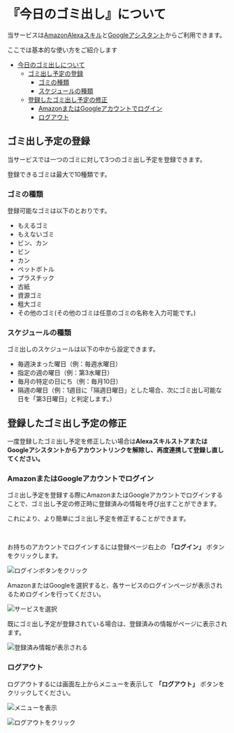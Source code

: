 <link href="http://d29p8bq9xwgr82.cloudfront.net/css/manual.css" rel="stylesheet"></link>

# 『今日のゴミ出し』について

当サービスは[AmazonAlexaスキル](https://alexa.amazon.co.jp/spa/index.html#skills/dp/B07BHTKYDQ/?ref=skill_dsk_skb_sr_0&qid=1563599668)と[Googleアシスタント](https://assistant.google.com/services/a/uid/000000ba9a971987?hl=ja_jp)からご利用できます。

ここでは基本的な使い方をご紹介します

<div class="toc">

- [今日のゴミ出しについて](#%e4%bb%8a%e6%97%a5%e3%81%ae%e3%82%b4%e3%83%9f%e5%87%ba%e3%81%97%e3%81%ab%e3%81%a4%e3%81%84%e3%81%a6)
  - [ゴミ出し予定の登録](#%e3%82%b4%e3%83%9f%e5%87%ba%e3%81%97%e4%ba%88%e5%ae%9a%e3%81%ae%e7%99%bb%e9%8c%b2)
    - [ゴミの種類](#%e3%82%b4%e3%83%9f%e3%81%ae%e7%a8%ae%e9%a1%9e)
    - [スケジュールの種類](#%e3%82%b9%e3%82%b1%e3%82%b8%e3%83%a5%e3%83%bc%e3%83%ab%e3%81%ae%e7%a8%ae%e9%a1%9e)
  - [登録したゴミ出し予定の修正](#%e7%99%bb%e9%8c%b2%e3%81%97%e3%81%9f%e3%82%b4%e3%83%9f%e5%87%ba%e3%81%97%e4%ba%88%e5%ae%9a%e3%81%ae%e4%bf%ae%e6%ad%a3)
    - [AmazonまたはGoogleアカウントでログイン](#amazon%e3%81%be%e3%81%9f%e3%81%afgoogle%e3%82%a2%e3%82%ab%e3%82%a6%e3%83%b3%e3%83%88%e3%81%a7%e3%83%ad%e3%82%b0%e3%82%a4%e3%83%b3)
    - [ログアウト](#%e3%83%ad%e3%82%b0%e3%82%a2%e3%82%a6%e3%83%88)

</div>

## ゴミ出し予定の登録

当サービスでは一つのゴミに対して3つのゴミ出し予定を登録できます。

登録できるゴミは最大で10種類です。

### ゴミの種類

登録可能なゴミは以下のとおりです。

- もえるゴミ
- もえないゴミ
- ビン、カン
- ビン
- カン
- ペットボトル
- プラスチック
- 古紙
- 資源ゴミ
- 粗大ゴミ
- その他のゴミ(その他のゴミは任意のゴミの名称を入力可能です。)

### スケジュールの種類

ゴミ出しのスケジュールは以下の中から設定できます。

- 毎週決まった曜日（例：毎週水曜日）
- 指定の週の曜日（例：第3水曜日）
- 毎月の特定の日にち（例：毎月10日）
- 隔週の曜日（例：1週目に「隔週日曜日」とした場合、次にゴミ出し可能な日を「第3日曜日」と判定します。）

## 登録したゴミ出し予定の修正

一度登録したゴミ出し予定を修正したい場合は**AlexaスキルストアまたはGoogleアシスタントからアカウントリンクを解除し、再度連携して登録し直してください。**

### AmazonまたはGoogleアカウントでログイン

ゴミ出し予定を登録する際にAmazonまたはGoogleアカウントでログインすることで、ゴミ出し予定の修正時に登録済みの情報を呼び出すことができます。

これにより、より簡単にゴミ出し予定を修正することができます。

<br/>

お持ちのアカウントでログインするには登録ページ右上の **「ログイン」** ボタンをクリックします。

![ログインボタンをクリック](/img/manual/login.png "ログインボタンをクリック")

AmazonまたはGoogleを選択すると、各サービスのログインページが表示されるためログインを行ってください。

![サービスを選択](/img/manual/choose_service.png "サービスを選択")

既にゴミ出し予定が登録されている場合は、登録済みの情報がページに表示されます。

![登録済み情報が表示される](/img/manual/after_login.png "登録済み情報が表示される")

### ログアウト

ログアウトするには画面左上からメニューを表示して **「ログアウト」** ボタンをクリックしてください。

![メニューを表示](/img/manual/logout.png "メニューを表示")

![ログアウトをクリック](/img/manual/logout_menu.png "ログアウトをクリック")
